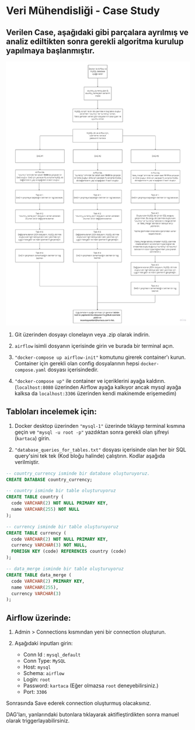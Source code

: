 # Veri Mühendisliği - Case Study

## Verilen Case, aşağıdaki gibi parçalara ayrılmış ve analiz ediltikten sonra gerekli algoritma kurulup yapılmaya başlanmıştır.

![problem-solving](Images/kartaca_algorithm.jpg)


1. Git üzerinden dosyayı clonelayın veya .zip olarak indirin.

2. `airflow` isimli dosyanın içerisinde girin ve burada bir terminal açın.

3. `"docker-compose up airflow-init"` komutunu girerek container'ı kurun. Container için gerekli olan config dosyalarının hepsi `docker-compose.yaml` dosyası içerisindedir.

4. `"docker-compose up"` ile container ve içeriklerini ayağa kaldırın. (`localhost:8080` üzerinden Airflow ayağa kalkıyor ancak mysql ayağa kalksa da `localhost:3306` üzerinden kendi makinemde erişemedim)

## Tabloları incelemek için:

   1. Docker desktop üzerinden `"mysql-1"` üzerinde tıklayıp terminal kısmına geçin ve `"mysql -u root -p"` yazdıktan sonra gerekli olan şifreyi (`kartaca`) girin.
       
   2. `"database_queries_for_tables.txt"` dosyası içerisinde olan her bir SQL query'sini tek tek (Kod bloğu halinde) çalıştırın. Kodlar aşağıda verilmiştir.
   
   ``` sql
   -- country_currency isminde bir database oluşturuyoruz.
   CREATE DATABASE country_currency;
   
   ```
   ```sql
   -- country isminde bir table oluşturuyoruz
   CREATE TABLE country (
     code VARCHAR(2) NOT NULL PRIMARY KEY,
     name VARCHAR(255) NOT NULL
   );
   ```
   ```sql
   -- currency isminde bir table oluşturuyoruz
   CREATE TABLE currency (
     code VARCHAR(2) NOT NULL PRIMARY KEY,
     currency VARCHAR(3) NOT NULL,
     FOREIGN KEY (code) REFERENCES country (code)
   );
   ```
   ```sql
   -- data_merge isminde bir table oluşturuyoruz
   CREATE TABLE data_merge (
     code VARCHAR(2) PRIMARY KEY,
     name VARCHAR(255),
     currency VARCHAR(3)
   );
   ```

## Airflow üzerinde:

   1. Admin > Connections kısmından yeni bir connection oluşturun.

   2. Aşağıdaki inputları girin:

       - Conn Id : `mysql_default`
       - Conn Type: `MySQL`
       - Host: `mysql`
       - Schema: `airflow`
       - Login: `root`
       - Password: `kartaca` (Eğer olmazsa `root` deneyebilirsiniz.)
       - Port: `3306`

   Sonrasında Save ederek connection oluşturmuş olacaksınız.

DAG'ları, yanlarındaki butonlara tıklayarak aktifleştirdikten sonra manuel olarak triggerlayabilirsiniz.
